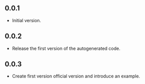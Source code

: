 ## 0.0.1

- Initial version.

## 0.0.2

- Release the first version of the autogenerated code.

## 0.0.3

- Create first version official version and introduce an example.